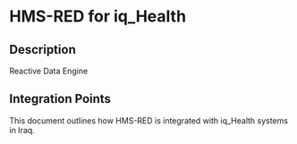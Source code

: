 # HMS-RED for iq_Health

## Description

Reactive Data Engine

## Integration Points

This document outlines how HMS-RED is integrated with iq_Health systems in Iraq.
